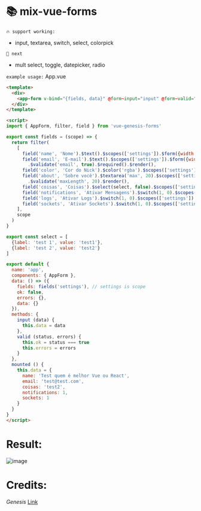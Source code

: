 # 📚 mix-vue-forms

` 🔥 support working: `
* input, textarea, switch, select, colorpick

` 🎨 next `
* mult select, toggle, datepicker, radio

`example usage:`
App.vue

```html
<template>
  <div>
    <app-form v-bind="{fields, data}" @form~input="input" @form~valid="valid"></app-form>
  </div>
</template>

<script>
import { AppForm, filter, field } from 'vue-genesis-forms'

export const fields = (scope) => {
  return filter(
    [
      field('name', 'Nome').$text().$scopes(['settings']).$form({width: 12}).$validate('required').$render(),
      field('email', 'E-mail').$text().$scopes(['settings']).$form({width: 6})
        .$validate('email', true).$required().$render(),
      field('color', 'Cor do Nick').$color('rgba').$scopes(['settings']).$form({width: 6}).$render(),
      field('about', 'Sobre você').$textarea('max', 20).$scopes(['settings']).$form({width: 12, minHeight: '100px'})
        .$validate('maxLength', 20).$render(),
      field('coisas', 'Coisas').$select(select, false).$scopes(['settings']).$form({width: 3}).$render(),
      field('notifications', 'Ativar Mensagens').$switch(1, 0).$scopes(['settings']).$form({width: 3}).$render(),
      field('logs', 'Ativar Logs').$switch(1, 0).$scopes(['settings']).$form({width: 3}).$render(),
      field('sockets', 'Ativar Sockets').$switch(1, 0).$scopes(['settings']).$form({width: 3}).$render()
    ],
    scope
  )
}

export const select = [
  {label: 'test 1', value: 'test1'},
  {label: 'test 2', value: 'test2'}
]

export default {
  name: 'app',
  components: { AppForm },
  data: () => ({
    fields: fields('settings'), // settings is scope
    ok: false,
    errors: {},
    data: {}
  }),
  methods: {
    input (data) {
      this.data = data
    },
    valid (status, errors) {
      this.ok = status === true
      this.errors = errors
    }
  },
  mounted () {
    this.data = {
      name: 'Test quem é melhor Vue ou React',
      email: 'test@test.com',
      coisas: 'test2',
      notifications: 1,
      sockets: 1
    }
  }
}
</script>
```

# Result:
![image](https://raw.githubusercontent.com/BlackMix/vue-forms/master/result.jpg)

# Credits:
*Genesis* [Link](https://github.com/phpzm/genesis)